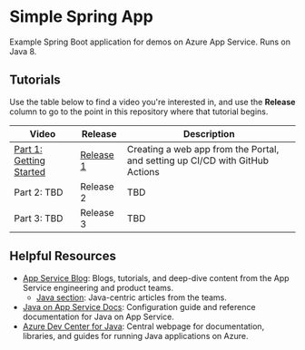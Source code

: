 # Simple Spring App

Example Spring Boot application for demos on Azure App Service. Runs on Java 8.

## Tutorials

Use the table below to find a video you're interested in, and use the **Release** column to go to the point in this repository where that tutorial begins.

| Video                    | Release       | Description                                                                  |
|--------------------------|---------------|------------------------------------------------------------------------------|
| [Part 1: Getting Started](https://www.youtube.com/watch?v=v-hyfciTHAI)  | [Release 1](#) | Creating a web app from the Portal, and setting up CI/CD with GitHub Actions |
| Part 2: TBD | Release 2 | TBD |
| Part 3: TBD | Release 3 | TBD |

## Helpful Resources

- [App Service Blog](https://aka.ms/appserviceblog): Blogs, tutorials, and deep-dive content from the App Service engineering and product teams.
  - [Java section](https://azure.github.io/AppService/java/): Java-centric articles from the teams.
- [Java on App Service Docs](https://docs.microsoft.com/azure/app-service/configure-language-java?pivots=platform-linux): Configuration guide and reference documentation for Java on App Service.
- [Azure Dev Center for Java](https://docs.microsoft.com/azure/developer/java/): Central webpage for documentation, libraries, and guides for running Java applications on Azure.
